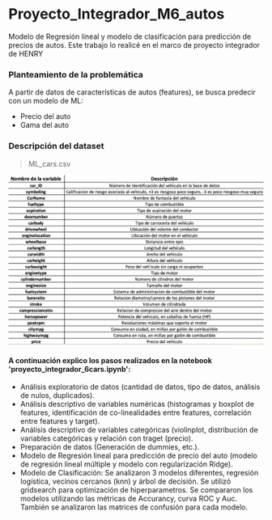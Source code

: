 # Proyecto_Integrador_M6_autos
Modelo de Regresión lineal y modelo de clasificación para predicción de precios de autos.
Este trabajo lo realicé en el marco de proyecto integrador de HENRY

### **Planteamiento de la problemática**
A partir de datos de características de autos (features), se busca predecir con un modelo de ML:
* Precio del auto 
* Gama del auto
  
### **Descripción del dataset**
> ML_cars.csv

![página1](descripcion.jpg)

#### A continuación explico los pasos realizados en la notebook 'proyecto_integrador_6cars.ipynb':
* Análisis exploratorio de datos (cantidad de datos, tipo de datos, análisis de nulos, duplicados).
* Análisis descriptivo de variables numéricas (histogramas y boxplot de features, identificación de co-linealidades entre features, correlación entre features y target).
* Análisis descriptivo de variables categóricas (violinplot, distribución de variables categóricas y relación con traget (precio).
* Preparación de datos (Generación de dummies, etc.).
* Modelo de Regresión lineal para predicción de precio del auto (modelo de regresión lineal múltiple y modelo con regularización Ridge).
* Modelo de Clasificación: Se analizaron 3 modelos diferentes, regresión logística, vecinos cercanos (knn) y árbol de decisión. Se utilizó gridsearch para optimización de hiperparametros. Se compararon los modelos utilizando las métricas de Accurancy, curva ROC y Auc. También se analizaron las matrices de confusión para cada modelo.

  








